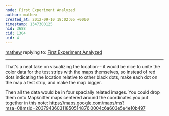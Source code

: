 ```yaml
---
node: First Experiment Analyzed 
author: mathew
created_at: 2012-09-10 18:02:05 +0000
timestamp: 1347300125
nid: 3688
cid: 1304
uid: 4
---
```




[mathew](../profile/mathew) replying to: [First Experiment Analyzed ](../notes/megan/9-7-2012/first-experiment-analyzed)

----
That's a neat take on visualizing the location-- it would be nice to unite the color data for the test strips with the maps themselves, so instead of red dots indicating the location relative to other black dots, make each dot on the map a test strip, and make the map bigger. 

Then all the data would be in four spacially related images.  You could drop them onto  Mapknitter maps centered around the coordinates you put together in this note:
https://maps.google.com/maps/ms?msa=0&msid=203794360311850514876.0004c6a603e5e4e10b497